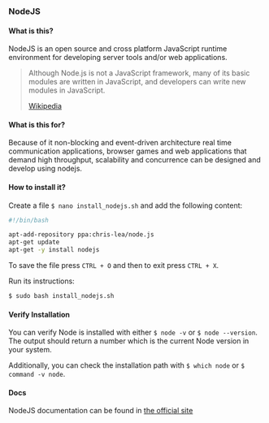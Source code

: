 ### NodeJS

#### What is this?

NodeJS is an open source and cross platform JavaScript runtime environment for developing server tools and/or web applications.

> Although Node.js is not a JavaScript framework, many of its basic modules are written in JavaScript, and developers can write new modules in JavaScript.
>
> [Wikipedia](https://en.wikipedia.org/wiki/Node.js)

#### What is this for?

Because of it non-blocking and event-driven architecture real time communication applications, browser games and web applications that demand high throughput, scalability and concurrence can be designed and develop using nodejs.

#### How to install it?

Create a file `$ nano install_nodejs.sh` and add the following content:

```bash
#!/bin/bash

apt-add-repository ppa:chris-lea/node.js
apt-get update
apt-get -y install nodejs
```

To save the file press `CTRL + O` and then to exit press `CTRL + X`.

Run its instructions:

```bash
$ sudo bash install_nodejs.sh
```

#### Verify Installation

You can verify Node is installed with either `$ node -v` or `$ node --version`. The output should return a number which is the current Node version in your system.

Additionally, you can check the installation path with `$ which node` or `$ command -v node`.

#### Docs

NodeJS documentation can be found in [the official site](https://nodejs.org/en/docs/)
